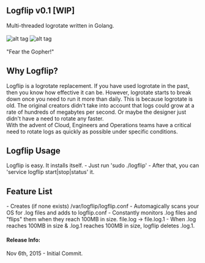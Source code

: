 Logflip v0.1 [WIP]
--------
Multi-threaded logrotate written in Golang.<br><br>
![alt tag](http://i.imgur.com/aJuXVII.png) ![alt tag](http://i.imgur.com/DrDNtT7.jpg)
<br><br>"Fear the Gopher!"
<br>

<h2>Why Logflip?</h2>

Logflip is a logrotate replacement. If you have used logrotate in the past, then you know how effective it can be. However, logrotate starts to break down once you need to run it more than daily. This is because logrotate is old. The original creators didn't take into account that logs could grow at a rate of hundreds of megabytes per second. Or maybe the designer just didn't have a need to rotate any faster. <br>
With the advent of Cloud, Engineers and Operations teams have a critical need to rotate logs as quickly as possible under specific conditions.

<h2>Logflip Usage</h2>
Logflip is easy. It installs itself. 
- Just run 'sudo ./logflip'
- After that, you can 'service logflip start|stop|status' it.

<h2>Feature List</h2>
- Creates (if none exists) /var/logflip/logflip.conf          
- Automagically scans your OS for .log files and adds to logflip.conf                                             
- Constantly monitors .log files and "flips" them when they reach 100MB in size. file.log -> file.log.1            
- When .log reaches 100MB in size & .log.1 reaches 100MB in size, logflip deletes .log.1.                            

<h4>Release Info:</h4>
Nov 6th, 2015 - Initial Commit.
